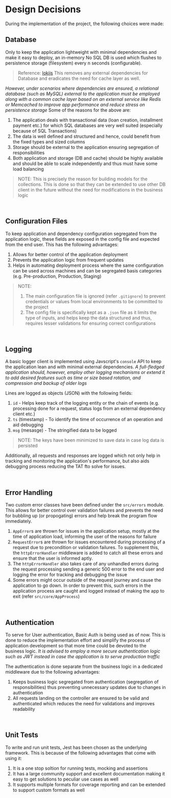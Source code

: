 # Design Decisions

During the implementation of the project, the following choices were made:

## Database

Only to keep the application lightweight with minimal dependencies and make it easy to deploy, an in-memory No SQL DB is used which flushes to persistence storage (filesystem) every n seconds (configurable).
> Reference: [lokijs](https://techfort.github.io/LokiJS/)
This removes any external dependencies for Database and eradicates the need for cache layer as well.

*However, under scenarios where dependencies are ensured, a relational database (such as MySQL) external to the application must be employed along with a common cache layer based on an external service like Redis or Memcached to improve app performance and reduce stress on persistence storage*
Some of the reasons for the above are:
1. The application deals with transactional data (loan creation, installment payment etc.) for which SQL databases are very well suited (especially because of SQL Transactions)
2. The data is well defined and structured and hence, could benefit from the fixed types and sized columns
3. Storage should be external to the application ensuring segregation of responsibilities
4. Both application and storage (DB and cache) should be highly available and should be able to scale independently and thus must have some load balancing

> NOTE: This is precisely the reason for building models for the collections. This is done so that they can be extended to use other DB client in the future without the need for modifications in the business logic

<br>

## Configuration Files

To keep application and dependency configuration segregated from the application logic, these fields are exposed in the config file and expected from the end user. This has the following advantages:
1. Allows for better control of the application deployment
2. Prevents the application logic from frequent updates
3. Helps in automating deployment process where the same configuration can be used across machines and can be segregated basis categories (e.g. Pre-production, Production, Staging)

> NOTE:
> 1. The main configuration file is ignored (refer `.gitignore`) to prevent credentials or values from local environments to be committed to the project
> 2. The config file is specifically kept as a `.json` file as it limits the type of inputs, and helps keep the data structured and thus, requires lesser validations for ensuring correct configurations

<br>

## Logging

A basic logger client is implemented using Javscript's `console` API to keep the application lean and with minimal external dependencies.
*A full-fledged application should, however, employ other logging mechanisms or extend it to add desired features such as time or size based rotation, and compression and backup of older logs*

Lines are logged as objects (JSON) with the following fields:
1. `id` - Helps keep track of the logging entity or the chain of events (e.g. processing done for a request, status logs from an external dependency client etc.)
2. `ts` (timestamp) - To identify the time of occurrence of an operation and aid debugging
3. `msg` (mesasge) - The stringified data to be logged

> NOTE: The keys have been minimized to save data in case log data is persisted

Additionally, all requests and responses are logged which not only help in tracking and monitoring the application's performance, but also aids debugging process reducing the TAT fto solve for issues.

<br>

## Error Handling

Two custom error classes have been defined under the `src/errors` module.
This allows for better control over validation failures and prevents the need for bubbling up (or propogating) errors and help break the program flow immediately.
<br>

1. `AppError`s are thrown for issues in the application setup, mostly at the time of application load, informing the user of the reasons for failure
2. `RequestError`s are thrown for issues encountered during processing of a request due to precondition or validation failures. To supplement this, the `httpErrorHandler` middleware is added to catch all these errors and ensure that the user is informed aptly.
3. The `httpErrorHandler` also takes care of any unhandled errors during the request processing sending a generic 500 error to the end user and logging the error for tracking and debugging the issue
4. Some errors might occur outside of the request journey and cause the application to go down. In order to prevent this, such errors in the application process are caught and logged instead of making the app to exit (refer `src/core/AppProcess`)

<br>

## Authentication

To serve for User authentication, Basic Auth is being used as of now. This is done to reduce the implementation effort and simplify the process of application development so that more time could be devoted to the business logic.
*It is advised to employ a more secure authentication logic such as JWT instead in case the application is to serve production traffic*
<br>

The authentication is done separate from the business logic in a dedicated middleware due to the following advantages:
1. Keeps business logic segregated from authentication (segregation of responsibilities) thus preventing unnecessary updates due to changes in authentication
2. All requests landing on the controller are ensured to be valid and authenticated which reduces the need for validations and improves readability

<br>

## Unit Tests

To write and run unit tests, Jest has been chosen as the underlying framework.
This is because of the following advantages that come with using it:
1. It is a one stop soltion for running tests, mocking and assertions
2. It has a large community support and excellent documentation making it easy to get solutions to peculiar use cases as well
3. It supports multiple formats for coverage reporting and can be extended to support custom formats as well
